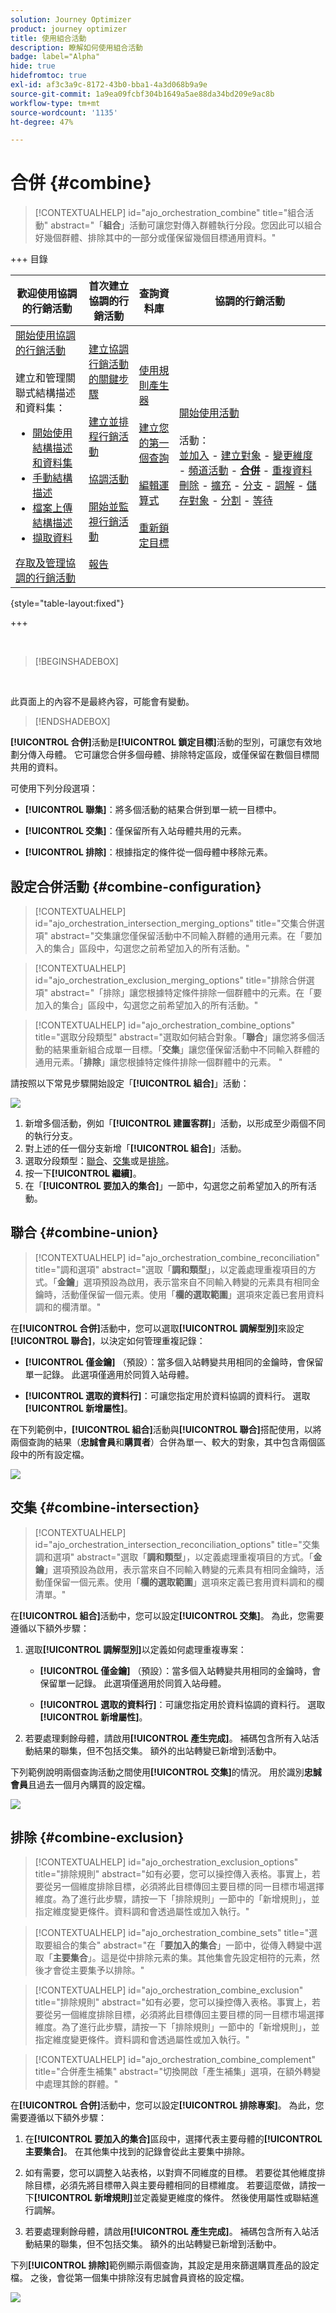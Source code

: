 ```yaml
---
solution: Journey Optimizer
product: journey optimizer
title: 使用組合活動
description: 瞭解如何使用組合活動
badge: label="Alpha"
hide: true
hidefromtoc: true
exl-id: af3c3a9c-8172-43b0-bba1-4a3d068b9a9e
source-git-commit: 1a9ea09fcbf304b1649a5ae88da34bd209e9ac8b
workflow-type: tm+mt
source-wordcount: '1135'
ht-degree: 47%

---
```


# 合併 {#combine}

>[!CONTEXTUALHELP]
>id="ajo_orchestration_combine"
>title="組合活動"
>abstract="「**組合**」活動可讓您對傳入群體執行分段。您因此可以組合好幾個群體、排除其中的一部分或僅保留幾個目標通用資料。"

+++ 目錄

| 歡迎使用協調的行銷活動 | 首次建立協調的行銷活動 | 查詢資料庫 | 協調的行銷活動 |
|---|---|---|---|
| [開始使用協調的行銷活動](../gs-orchestrated-campaigns.md)<br/><br/>建立和管理關聯式結構描述和資料集：</br> <ul><li>[開始使用結構描述和資料集](../gs-schemas.md)</li><li>[手動結構描述](../manual-schema.md)</li><li>[檔案上傳結構描述](../file-upload-schema.md)</li><li>[擷取資料](../ingest-data.md)</li></ul>[存取及管理協調的行銷活動](../access-manage-orchestrated-campaigns.md) | [建立協調行銷活動的關鍵步驟](../gs-campaign-creation.md)<br/><br/>[建立並排程行銷活動](../create-orchestrated-campaign.md)<br/><br/>[協調活動](../orchestrate-activities.md)<br/><br/>[開始並監視行銷活動](../start-monitor-campaigns.md)<br/><br/>[報告](../reporting-campaigns.md) | [使用規則產生器](../orchestrated-rule-builder.md)<br/><br/>[建立您的第一個查詢](../build-query.md)<br/><br/>[編輯運算式](../edit-expressions.md)<br/><br/>[重新鎖定目標](../retarget.md) | [開始使用活動](about-activities.md)<br/><br/>活動：<br/>[並加入](and-join.md) - [建立對象](build-audience.md) - [變更維度](change-dimension.md) - [頻道活動](channels.md) - <b>[合併](combine.md)</b> - [重複資料刪除](deduplication.md) - [擴充](enrichment.md) - [分支](fork.md) - [調解](reconciliation.md) - [儲存對象](save-audience.md) - [分割](split.md) - [等待](wait.md) |

{style="table-layout:fixed"}

+++

<br/>

>[!BEGINSHADEBOX]

</br>

此頁面上的內容不是最終內容，可能會有變動。

>[!ENDSHADEBOX]

**[!UICONTROL 合併]**&#x200B;活動是&#x200B;**[!UICONTROL 鎖定目標]**&#x200B;活動的型別，可讓您有效地劃分傳入母體。 它可讓您合併多個母體、排除特定區段，或僅保留在數個目標間共用的資料。

可使用下列分段選項：

* **[!UICONTROL 聯集]**：將多個活動的結果合併到單一統一目標中。

* **[!UICONTROL 交集]**：僅保留所有入站母體共用的元素。

* **[!UICONTROL 排除]**：根據指定的條件從一個母體中移除元素。

## 設定合併活動 {#combine-configuration}

>[!CONTEXTUALHELP]
>id="ajo_orchestration_intersection_merging_options"
>title="交集合併選項"
>abstract="交集讓您僅保留活動中不同輸入群體的通用元素。在「要加入的集合」區段中，勾選您之前希望加入的所有活動。"

>[!CONTEXTUALHELP]
>id="ajo_orchestration_exclusion_merging_options"
>title="排除合併選項"
>abstract="「排除」讓您根據特定條件排除一個群體中的元素。在「要加入的集合」區段中，勾選您之前希望加入的所有活動。"

>[!CONTEXTUALHELP]
>id="ajo_orchestration_combine_options"
>title="選取分段類型"
>abstract="選取如何結合對象。「**聯合**」讓您將多個活動的結果重新組合成單一目標。「**交集**」讓您僅保留活動中不同輸入群體的通用元素。「**排除**」讓您根據特定條件排除一個群體中的元素。 "

請按照以下常見步驟開始設定「**[!UICONTROL 組合]**」活動：

![](../assets/orchestrated-union.png)

1. 新增多個活動，例如「**[!UICONTROL 建置客群]**」活動，以形成至少兩個不同的執行分支。
1. 對上述的任一個分支新增「**[!UICONTROL 組合]**」活動。
1. 選取分段類型：[聯合](#union)、[交集](#intersection)或是[排除](#exclusion)。
1. 按一下&#x200B;**[!UICONTROL 繼續]**。
1. 在「**[!UICONTROL 要加入的集合]**」一節中，勾選您之前希望加入的所有活動。

## 聯合 {#combine-union}

>[!CONTEXTUALHELP]
>id="ajo_orchestration_combine_reconciliation"
>title="調和選項"
>abstract="選取「**調和類型**」，以定義處理重複項目的方式。「**金鑰**」選項預設為啟用，表示當來自不同輸入轉變的元素具有相同金鑰時，活動僅保留一個元素。使用「**欄的選取範圍**」選項來定義已套用資料調和的欄清單。"

在&#x200B;**[!UICONTROL 合併]**&#x200B;活動中，您可以選取&#x200B;**[!UICONTROL 調解型別]**&#x200B;來設定&#x200B;**[!UICONTROL 聯合]**，以決定如何管理重複記錄：

* **[!UICONTROL 僅金鑰]** （預設）：當多個入站轉變共用相同的金鑰時，會保留單一記錄。 此選項僅適用於同質入站母體。

* **[!UICONTROL 選取的資料行]**：可讓您指定用於資料協調的資料行。 選取&#x200B;**[!UICONTROL 新增屬性]**。

在下列範例中，**[!UICONTROL 組合]**&#x200B;活動與&#x200B;**[!UICONTROL 聯合]**&#x200B;搭配使用，以將兩個查詢的結果（**忠誠會員**&#x200B;和&#x200B;**購買者**）合併為單一、較大的對象，其中包含兩個區段中的所有設定檔。

![](../assets/orchestrated-union-example.png)

## 交集 {#combine-intersection}

>[!CONTEXTUALHELP]
>id="ajo_orchestration_intersection_reconciliation_options"
>title="交集調和選項"
>abstract="選取「**調和類型**」，以定義處理重複項目的方式。「**金鑰**」選項預設為啟用，表示當來自不同輸入轉變的元素具有相同金鑰時，活動僅保留一個元素。使用「**欄的選取範圍**」選項來定義已套用資料調和的欄清單。"

在&#x200B;**[!UICONTROL 組合]**&#x200B;活動中，您可以設定&#x200B;**[!UICONTROL 交集]**。 為此，您需要遵循以下額外步驟：

1. 選取&#x200B;**[!UICONTROL 調解型別]**&#x200B;以定義如何處理重複專案：

   * **[!UICONTROL 僅金鑰]** （預設）：當多個入站轉變共用相同的金鑰時，會保留單一記錄。 此選項僅適用於同質入站母體。

   * **[!UICONTROL 選取的資料行]**：可讓您指定用於資料協調的資料行。 選取&#x200B;**[!UICONTROL 新增屬性]**。

1. 若要處理剩餘母體，請啟用&#x200B;**[!UICONTROL 產生完成]**。 補碼包含所有入站活動結果的聯集，但不包括交集。 額外的出站轉變已新增到活動中。

下列範例說明兩個查詢活動之間使用&#x200B;**[!UICONTROL 交集]**&#x200B;的情況。 用於識別&#x200B;**忠誠會員**&#x200B;且過去一個月內購買的設定檔。

![](../assets/orchestrated-intersection-example.png)


## 排除 {#combine-exclusion}

>[!CONTEXTUALHELP]
>id="ajo_orchestration_exclusion_options"
>title="排除規則"
>abstract="如有必要，您可以操控傳入表格。事實上，若要從另一個維度排除目標，必須將此目標傳回主要目標的同一目標市場選擇維度。為了進行此步驟，請按一下「排除規則」一節中的「新增規則」，並指定維度變更條件。資料調和會透過屬性或加入執行。"

>[!CONTEXTUALHELP]
>id="ajo_orchestration_combine_sets"
>title="選取要組合的集合"
>abstract="在「**要加入的集合**」一節中，從傳入轉變中選取「**主要集合**」。這是從中排除元素的集。其他集會先設定相符的元素，然後才會從主要集予以排除。"

>[!CONTEXTUALHELP]
>id="ajo_orchestration_combine_exclusion"
>title="排除規則"
>abstract="如有必要，您可以操控傳入表格。事實上，若要從另一個維度排除目標，必須將此目標傳回主要目標的同一目標市場選擇維度。為了進行此步驟，請按一下「排除規則」一節中的「新增規則」，並指定維度變更條件。資料調和會透過屬性或加入執行。"

>[!CONTEXTUALHELP]
>id="ajo_orchestration_combine_complement"
>title="合併產生補集"
>abstract="切換開啟「產生補集」選項，在額外轉變中處理其餘的群體。"

在&#x200B;**[!UICONTROL 合併]**&#x200B;活動中，您可以設定&#x200B;**[!UICONTROL 排除專案]**。 為此，您需要遵循以下額外步驟：

1. 在&#x200B;**[!UICONTROL 要加入的集合]**&#x200B;區段中，選擇代表主要母體的&#x200B;**[!UICONTROL 主要集合]**。 在其他集中找到的記錄會從此主要集中排除。

1. 如有需要，您可以調整入站表格，以對齊不同維度的目標。 若要從其他維度排除目標，必須先將目標帶入與主要母體相同的目標維度。 若要這麼做，請按一下&#x200B;**[!UICONTROL 新增規則]**&#x200B;並定義變更維度的條件。 然後使用屬性或聯結進行調解。

1. 若要處理剩餘母體，請啟用&#x200B;**[!UICONTROL 產生完成]**。 補碼包含所有入站活動結果的聯集，但不包括交集。 額外的出站轉變已新增到活動中。

下列&#x200B;**[!UICONTROL 排除]**&#x200B;範例顯示兩個查詢，其設定是用來篩選購買產品的設定檔。 之後，會從第一個集中排除沒有忠誠會員資格的設定檔。

![](../assets/orchestrated-exclusion-example.png)

